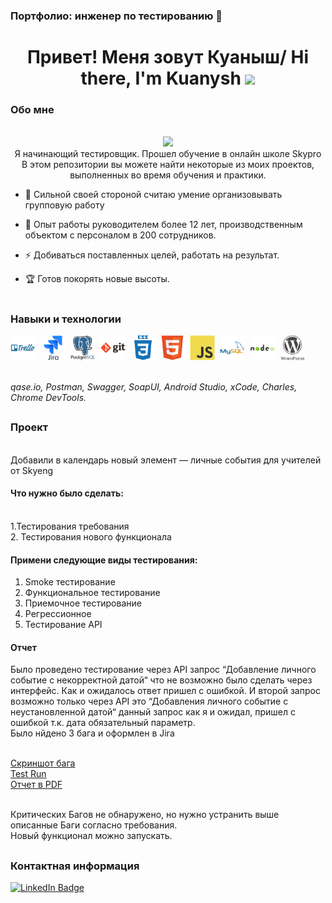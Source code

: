### Портфолио: инженер по тестированию 👋

<h1 align="center">Привет! Меня зовут Куаныш/ Hi there, I'm Kuanysh</a> 
<img src="https://github.com/blackcater/blackcater/raw/main/images/Hi.gif" height="32"/></h1>
<h3>Обо мне</h3>
<div align="center">
  <br><align="center">
    <img src="https://media.giphy.com/media/M9gbBd9nbDrOTu1Mqx/giphy.gif" width="100"/>
    <br>Я начинающий тестировщик. Прошел обучение в онлайн школе Skypro <br>В этом репозитории вы можете найти некоторые из моих проектов, выполненных во время обучения и практики.
  </div>

- :telescope: Сильной своей стороной считаю умение организовывать групповую работу

- :seedling: Опыт работы руководителем более 12 лет, производственным объектом с персоналом в 200 сотрудников.

- :zap: Добиваться поставленных целей, работать на результат.
- :trophy: Готов покорять новые высоты.
 

# <h3>Навыки и технологии</h3>

<div>
  <img src="https://github.com/devicons/devicon/blob/master/icons/trello/trello-plain-wordmark.svg" title="Trello" alt="Trello" width="40" height="40"/>&nbsp;
  <img src="https://github.com/devicons/devicon/blob/master/icons/jira/jira-original-wordmark.svg" title="jira" alt="jira" width="40" height="40"/>&nbsp;
  <img src="https://github.com/devicons/devicon/blob/master/icons/postgresql/postgresql-original-wordmark.svg" title="postgresql" alt="postgresql" width="40" height="40"/>&nbsp;
  <img src="https://github.com/devicons/devicon/blob/master/icons/git/git-original-wordmark.svg" title="git" alt="git" width="40" height="40"/>&nbsp;
    <img src="https://github.com/devicons/devicon/blob/master/icons/css3/css3-plain-wordmark.svg"  title="CSS3" alt="CSS" width="40" height="40"/>&nbsp;
  <img src="https://github.com/devicons/devicon/blob/master/icons/html5/html5-original.svg" title="HTML5" alt="HTML" width="40" height="40"/>&nbsp;
  <img src="https://github.com/devicons/devicon/blob/master/icons/javascript/javascript-original.svg" title="JavaScript" alt="JavaScript" width="40" height="40"/>&nbsp;
    <img src="https://github.com/devicons/devicon/blob/master/icons/mysql/mysql-original-wordmark.svg" title="MySQL"  alt="MySQL" width="40" height="40"/>&nbsp;
  <img src="https://github.com/devicons/devicon/blob/master/icons/nodejs/nodejs-original-wordmark.svg" title="NodeJS" alt="NodeJS" width="40" height="40"/>&nbsp;
  <img src="https://github.com/devicons/devicon/blob/master/icons/wordpress/wordpress-plain-wordmark.svg" title="wordpress" alt="wordpress" width="40" height="40"/>&nbsp;
  
</div>
<br><p><em>qase.io, Postman, Swagger, 
SoapUI, Android Studio, xCode, Charles, Chrome DevTools.</em></p>


## <h3>Проект</h3>
<br> Добавили в календарь новый элемент — личные события для учителей от Skyeng

 <h4>Что нужно было сделать:</h4>

<br>1.Тестирования требования
<br>2. Тестирования нового функционала

 <h4>Примени следующие виды тестирования:</h4>

<ol>
  <li>Smoke тестирование</li>
  <li>Функциональное тестирование</li>
  <li>Приемочное тестирование</li>
  <li>Регрессионное</li>
  <li>Тестирование API</li>
</ol>

 <h4>Отчет</h4>
Было проведено тестирование через API запрос “Добавление личного событие с некорректной датой“ что не возможно было сделать через интерфейс. Как и ожидалось ответ пришел с ошибкой. И второй запрос возможно только через API это “Добавления личного событие с неустановленной датой“ данный запрос как я и ожидал, пришел с ошибкой т.к. дата обязательный параметр.
<br> Было нйдено 3 бага и оформлен в Jira

<br>[Скриншот бага](https://github.com/Kuanysh-QA/Kuanysh-QA/blob/main/folder/Bag.png)
<br>[Test Run](https://github.com/Kuanysh-QA/Kuanysh-QA/blob/main/folder/K1K-Test%2Brun%2B2023_08_04.pdf) 
<br>[Отчет в PDF](https://github.com/Kuanysh-QA/Kuanysh-QA/blob/main/folder/_70121547b2f0eb67f4041b84b5de7a18834d1-%D0%9A%D1%83%D1%80%D1%81%D0%BE%D0%B2%D0%B0%D1%8F%201%D0%B8%202-110923-073205.pdf)

<br>Критических Багов не обнаружено, но нужно устранить выше описанные Баги согласно требования. 
<br>Новый функционал можно запускать. 





## <h3>Контактная информация</h3>

<div id="badges">
  <a href="https://www.linkedin.com/in/kuanyshqa">
    <img src="https://img.shields.io/badge/LinkedIn-blue?style=for-the-badge&logo=linkedin&logoColor=white" alt="LinkedIn Badge"/>
  </a></div>
  
  
  
  <!-- <a href="your-youtube-URL">
    <img src="https://img.shields.io/badge/YouTube-red?style=for-the-badge&logo=youtube&logoColor=white" alt="Youtube Badge"/>
  </a>
  <a href="your-twitter-URL">
    <img src="https://img.shields.io/badge/Twitter-blue?style=for-the-badge&logo=twitter&logoColor=white" alt="Twitter Badge"/>
  </a>
</div>


<!--
**Kuanysh-QA/Kuanysh-QA** is a ✨ _special_ ✨ repository because its `README.md` (this file) appears on your GitHub profile.

Here are some ideas to get you started:

- 🔭 I’m currently working on ...
- 🌱 I’m currently learning ...
- 👯 I’m looking to collaborate on ...
- 🤔 I’m looking for help with ...
- 💬 Ask me about ...
- 📫 How to reach me: ...
- 😄 Pronouns: ...
- ⚡ Fun fact: ...
-->
